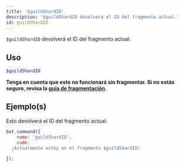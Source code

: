 ```yaml
---
title: '$guildShardID'
description: '$guildShardID devolverá el ID del fragmento actual.'
id: guildShardID
---
```


`$guildShardID` devolverá el ID del fragmento actual.

## Uso

```php
$guildShardID
```

**Tenga en cuenta que esto no funcionará sin fragmentar. Si no estás seguro, revisa la [guía de fragmentación](../../guides/client/6sharding.md).**

## Ejemplo(s)

Esto devolverá el ID del fragmento actual:

```javascript
bot.command({
    name: 'guildShardID',
    code: `
  ¡Actualmente estoy en el fragmento $guildShardID!
  `
});
```
